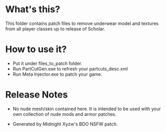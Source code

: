 # What's this?

This folder contains patch files to remove underwear model and textures from
all player classes up to release of Scholar.

# How to use it?

- Put it under files_to_patch folder.
- Run PartCutGen.exe to refresh your partcuts_desc.xml
- Run Meta Injector.exe to patch your game.

# Release Notes

- No nude mesh/skin contained here. It is intended to be used with your own
  collection of nude mods and armor patches.

- Generated by Midnight Xyzw's BDO NSFW patch.

